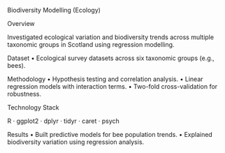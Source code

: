 Biodiversity Modelling (Ecology)

Overview

Investigated ecological variation and biodiversity trends across multiple taxonomic groups in Scotland using regression modelling.

Dataset
	•	Ecological survey datasets across six taxonomic groups (e.g., bees).

Methodology
	•	Hypothesis testing and correlation analysis.
	•	Linear regression models with interaction terms.
	•	Two-fold cross-validation for robustness.

Technology Stack

R · ggplot2 · dplyr · tidyr · caret · psych

Results
	•	Built predictive models for bee population trends.
	•	Explained biodiversity variation using regression analysis.
